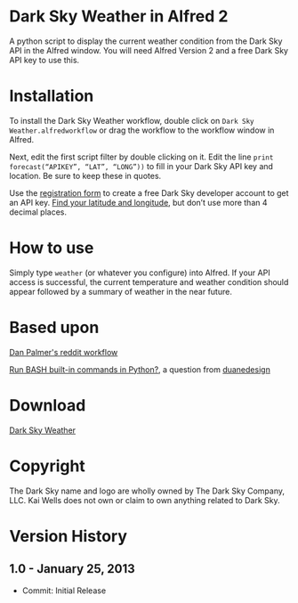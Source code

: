 Dark Sky Weather in Alfred 2
====================

A python script to display the current weather condition from the Dark Sky API in the Alfred window. You will need Alfred Version 2 and a free Dark Sky API key to use this.

# Installation

To install the Dark Sky Weather workflow, double click on ```Dark Sky Weather.alfredworkflow``` or drag the workflow to the workflow window in Alfred.

Next, edit the first script filter by double clicking on it. Edit the line ```print forecast(“APIKEY”, “LAT”, “LONG”))``` to fill in your Dark Sky API key and location. Be sure to keep these in quotes.

Use the [registration form](https://developer.darkskyapp.com/register) to create a free Dark Sky developer account to get an API key. [Find your latitude and longitude](http://stevemorse.org/jcal/latlon.php), but don’t use more than 4 decimal places.

# How to use

Simply type ```weather``` (or whatever you configure) into Alfred. If your API access is successful, the current temperature and weather condition should appear followed by a summary of weather in the near future.

# Based upon

[Dan Palmer's reddit workflow](http://danpalmer.me/blog/articles/2013-01-12-reddit-workflow-for-alfred-20.html)

[Run BASH built-in commands in Python?](http://stackoverflow.com/questions/5460923/run-bash-built-in-commands-in-python), a question from [duanedesign](http://stackoverflow.com/users/401815/duanedesign)

# Download

[Dark Sky Weather](https://github.com/quells/darksky-weather-alfred2/blob/master/Dark%20Sky%20Weather.alfredworkflow)

# Copyright

The Dark Sky name and logo are wholly owned by The Dark Sky Company, LLC. Kai Wells does not own or claim to own anything related to Dark Sky.

# Version History

## 1.0 - January 25, 2013

- Commit: Initial Release